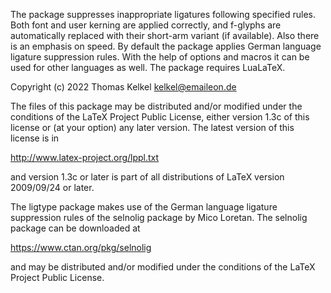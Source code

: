 The package suppresses inappropriate ligatures following
specified rules. Both font and user kerning are applied
correctly, and f-glyphs are automatically replaced with
their short-arm variant (if available). Also there is an
emphasis on speed.
By default the package applies German language ligature
suppression rules. With the help of options and macros it
can be used for other languages as well.
The package requires LuaLaTeX.

Copyright (c) 2022 Thomas Kelkel kelkel@emaileon.de

The files of this package may be distributed and/or
modified under the conditions of the LaTeX Project
Public License, either version 1.3c of this license
or (at your option) any later version. The latest
version of this license is in

   http://www.latex-project.org/lppl.txt

and version 1.3c or later is part of all distributions
of LaTeX version 2009/09/24 or later.

The ligtype package makes use of the German language
ligature suppression rules of the selnolig package by
Mico Loretan. The selnolig package can be downloaded at

   https://www.ctan.org/pkg/selnolig

and may be distributed and/or modified under the
conditions of the LaTeX Project Public License.